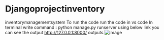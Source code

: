 # Djangoprojectinventory
inventorymanagementsystem
To run the code
run the code in vs code
In terminal write command : python manage.py runserver
using below link you can see the output
http://127.0.0.1:8000/
outputs
![image](https://github.com/Priyanshisug/Djangoprojectinventory/assets/124687429/8571d0d4-881e-4f66-9da7-bb056d3c6589)

